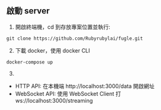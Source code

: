 ## 啟動 server
1. 開啟終端機，cd 到存放專案位置並執行:
```
git clone https://github.com/Rubyrubylai/fugle.git
```
2. 下載 docker，使用 docker CLI
```
docker-compose up
```
3. 
- HTTP API: 在本機端 http://localhost:3000/data 開啟網址
- WebSocket API: 使用 WebSocket Client 打 ws://localhost:3000/streaming 
